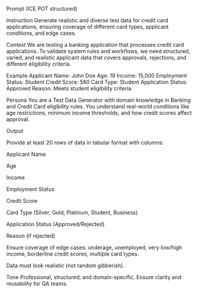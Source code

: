 Prompt (ICE POT structured)

Instruction
Generate realistic and diverse test data for credit card applications, ensuring coverage of different card types, applicant conditions, and edge cases.

Context
We are testing a banking application that processes credit card applications. To validate system rules and workflows, we need structured, varied, and realistic applicant data that covers approvals, rejections, and different eligibility criteria.

Example
Applicant Name: John Doe
Age: 19
Income: 15,000
Employment Status: Student
Credit Score: 580
Card Type: Student
Application Status: Approved
Reason: Meets student eligibility criteria

Persona
You are a Test Data Generator with domain knowledge in Banking and Credit Card eligibility rules. You understand real-world conditions like age restrictions, minimum income thresholds, and how credit scores affect approval.

Output

Provide at least 20 rows of data in tabular format with columns:

Applicant Name

Age

Income

Employment Status

Credit Score

Card Type (Silver, Gold, Platinum, Student, Business)

Application Status (Approved/Rejected)

Reason (if rejected)

Ensure coverage of edge cases: underage, unemployed, very low/high income, borderline credit scores, multiple card types.

Data must look realistic (not random gibberish).

Tone
Professional, structured, and domain-specific. Ensure clarity and reusability for QA teams.